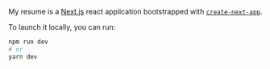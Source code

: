 My resume is a [Next.js](https://nextjs.org/) react application bootstrapped with [`create-next-app`](https://github.com/vercel/next.js/tree/canary/packages/create-next-app).



To launch it locally, you can run:

```bash
npm run dev
# or
yarn dev
```
